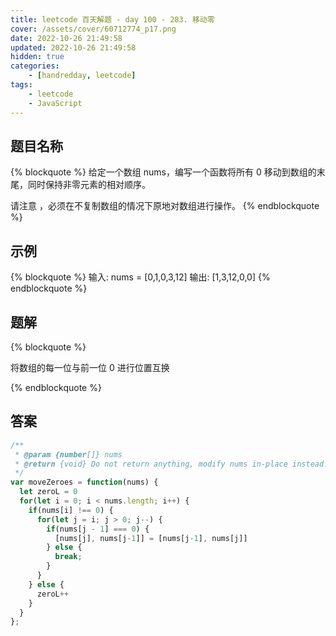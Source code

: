 ```yaml
---
title: leetcode 百天解题 - day 100 - 283. 移动零
cover: /assets/cover/60712774_p17.png
date: 2022-10-26 21:49:58
updated: 2022-10-26 21:49:58
hidden: true
categories:
    - [handredday, leetcode]
tags:
    - leetcode
    - JavaScript
---
```


## 题目名称

{% blockquote %}
给定一个数组 nums，编写一个函数将所有 0 移动到数组的末尾，同时保持非零元素的相对顺序。

请注意 ，必须在不复制数组的情况下原地对数组进行操作。
{% endblockquote %}

## 示例

{% blockquote %}
输入: nums = [0,1,0,3,12]
输出: [1,3,12,0,0]
{% endblockquote %}


## 题解


{% blockquote %}

将数组的每一位与前一位 0 进行位置互换

{% endblockquote %}

## 答案

~~~js
/**
 * @param {number[]} nums
 * @return {void} Do not return anything, modify nums in-place instead.
 */
var moveZeroes = function(nums) {
  let zeroL = 0
  for(let i = 0; i < nums.length; i++) {
    if(nums[i] !== 0) {
      for(let j = i; j > 0; j--) {
        if(nums[j - 1] === 0) {
          [nums[j], nums[j-1]] = [nums[j-1], nums[j]]
        } else {
          break;
        }
      }
    } else {
      zeroL++
    }
  }
};
~~~
